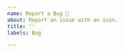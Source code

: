 ```yaml
---
name: Report a Bug 🐛
about: Report an issue with an icon.
title: ''
labels: Bug

---
```


<!-- 
>> Make sure you searched opened issues! <<

If an icon is on the site it does not mean it has
been released. https://materialdesignicons.com/history
-->
